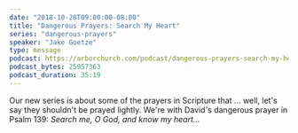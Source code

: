 ```yaml
---
date: "2018-10-28T09:00:00-08:00"
title: "Dangerous Prayers: Search My Heart"
series: "dangerous-prayers"
speaker: "Jake Goetze"
type: message
podcast: https://arborchurch.com/podcast/dangerous-prayers-search-my-heart.m4a
podcast_bytes: 25957363
podcast_duration: 35:19
---
```


Our new series is about some of the prayers in Scripture that ... well, let's say they shouldn't be prayed lightly.
We're with David's dangerous prayer in Psalm 139: *Search me, O God, and know my heart...*

